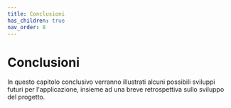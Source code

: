 ```yaml
---
title: Conclusioni
has_children: true
nav_order: 8
---
```


# Conclusioni
In questo capitolo conclusivo verranno illustrati alcuni possibili sviluppi futuri per l'applicazione, insieme ad una breve retrospettiva sullo sviluppo del progetto.